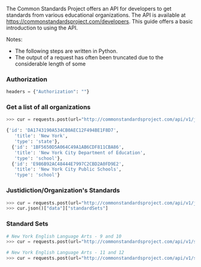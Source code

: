 The Common Standards Project offers an API for developers to get standards from various educational organizations.  The API is available at https://commonstandardsproject.com/developers.
This guide offers a basic introduction to using the API.

Notes:
* The following steps are written in Python.  
* The output of a request has often been truncated due to the considerable length of some 


### Authorization
```python
headers = {"Authorization": ""}
```


### Get a list of all organizations
```python
>>> cur = requests.post(url="http://commonstandardsproject.com/api/v1/jurisdictions/", headers=headers)

{'id': 'DA1743190A534CB0AEC12F494BE1F8D7',
   'title': 'New York',
   'type': 'state'},
  {'id': '1BF5650D5A064C49A1AB6CDF811CBA86',
   'title': 'New York City Department of Education',
   'type': 'school'},
  {'id': 'E986B92AC48444E7997C2CBD2A0FD9E2',
   'title': 'New York City Public Schools',
   'type': 'school'}
```


### Justidiction/Organization's Standards
```python
>>> cur = requests.post(url="http://commonstandardsproject.com/api/v1/jurisdictions/DA1743190A534CB0AEC12F494BE1F8D7", headers=headers)
>>> cur.json()["data"]["standardSets"]
```


### Standard Sets
```python
# New York English Language Arts - 9 and 10
>>> cur = requests.post(url="http://commonstandardsproject.com/api/v1/standard_sets/D99D1AE64000404C8DB7CB8C0648FF6D", headers=headers)

# New York English Language Arts - 11 and 12
>>> cur = requests.post(url="http://commonstandardsproject.com/api/v1/standard_sets/DA1743190A534CB0AEC12F494BE1F8D7_D2867744_grades-11-12", headers=headers)
```


